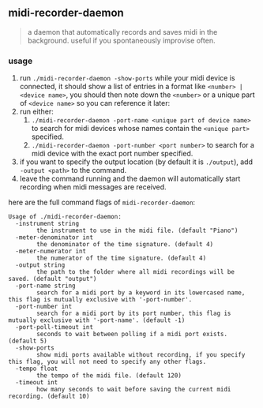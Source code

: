 ## midi-recorder-daemon

> a daemon that automatically records and saves midi in the background. useful if you spontaneously improvise often. 

### usage

1. run `./midi-recorder-daemon -show-ports` while your midi device is connected, it should show a list of entries in a format like `<number> | <device name>`, you should then note down the `<number>` or a unique part of `<device name>` so you can reference it later:
2. run either:
    1. `./midi-recorder-daemon -port-name <unique part of device name>` to search for midi devices whose names contain the `<unique part>` specified.
    1. `./midi-recorder-daemon -port-number <port number>` to search for a midi device with the exact port number specified.
3. if you want to specify the output location (by default it is `./output`), add `-output <path>` to the command.
4. leave the command running and the daemon will automatically start recording when midi messages are received.

here are the full command flags of `midi-recorder-daemon`:

```
Usage of ./midi-recorder-daemon:
  -instrument string
        the instrument to use in the midi file. (default "Piano")
  -meter-denominator int
        the denominator of the time signature. (default 4)
  -meter-numerator int
        the numerator of the time signature. (default 4)
  -output string
        the path to the folder where all midi recordings will be saved. (default "output")
  -port-name string
        search for a midi port by a keyword in its lowercased name, this flag is mutually exclusive with '-port-number'.
  -port-number int
        search for a midi port by its port number, this flag is mutually exclusive with '-port-name'. (default -1)
  -port-poll-timeout int
        seconds to wait between polling if a midi port exists. (default 5)
  -show-ports
        show midi ports available without recording, if you specify this flag, you will not need to specify any other flags.
  -tempo float
        the tempo of the midi file. (default 120)
  -timeout int
        how many seconds to wait before saving the current midi recording. (default 10)
```

